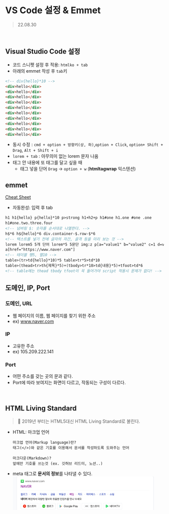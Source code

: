 # VS Code 설정 & Emmet

> 22.08.30

<br>

## Visual Studio Code 설정

- 코드 스니펫 설정 후 적용: `htmlko + tab`
- 아래의 emmet 작성 후 `tab`키

```html
<!-- div{hello}*10 -->
<div>hello</div>
<div>hello</div>
<div>hello</div>
<div>hello</div>
<div>hello</div>
<div>hello</div>
<div>hello</div>
<div>hello</div>
<div>hello</div>
<div>hello</div>
```

- 동시 수정 : `cmd + option + 방향키(상, 하)`,`option + Click`, `option+ Shift + Drag`, `Alt + Shift + i`
- `lorem + tab` : 아무의미 없는 lorem 문자 나옴
- 태그 안 내용에 또 태그를 달고 싶을 때
  - 태그 넣을 단어 `Drag` → `option + w` (**htmltagwrap** 익스텐션)

## emmet

[Cheat Sheet](https://docs.emmet.io/cheat-sheet/)

- 자동완성: 입력 후 tab

```html
h1 h1{hello} p{hello}*10 p>strong h1+h2+p h1#one h1.one #one .one
h1#one.two.three.four
<!-- 넘버링 $: 숫자를 순서대로 나열한다. -->
h$*6 h${hello}*6 div.container-$.row-$*6
<!-- 텍스트를 넣기 전에 글자의 자간, 골격 등을 미리 보는 것 -->
lorem lorem5 5개 단어 lorem*5 5문단 img:z p[a="value1" b="value2" c=1 d=value3]
a[href="https://www.naver.com"]
<!-- 테이블 행5, 열10 -->
table>(tr>td{hello}*10)*5 table>tr*5>td*10
table>(thead>tr>th{제목}*5)+(tbody>tr*10>td{내용}*5)+tfoot>td*6
<!-- table에는 thead tbody tfoot이 꼭 들어가야 script 적용시 문제가 없다! -->
```

## 도메인, IP, Port

### 도메인, URL

- 웹 페이지의 이름, 웹 페이지를 찾기 위한 주소
- ex) www.naver.com

### IP

- 고유한 주소
- ex) 105.209.222.141

### Port

- 어떤 주소를 갖는 곳의 문과 같다.
- Port에 따라 보여지는 화면이 다르고, 작동되는 구성이 다르다.

<br>

## HTML Living Standard

> 📓 2019년 부터는 HTML5대신 HTML Living Standard로 불린다.

- HTML: 마크업 언어

  ```
  마크업 언어(Markup language)란?
  태그(</>)와 같은 기호를 이용해서 문서를 작성하도록 도와주는 언어

  마크다운(Markdown)?
  앞에만 기호를 쓰는것 (ex. 깃허브 리드미, 노션..)
  ```

- meta 태그로 **문서의 정보**를 나타낼 수 있다.  
  <img src="../img/DAY2/DAY2_01.png" width="450px"  title="DAY2_01" alt="meta 태그"></img><br/>
